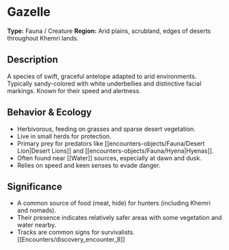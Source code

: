 # Gazelle

**Type:** Fauna / Creature
**Region:** Arid plains, scrubland, edges of deserts throughout Khemri lands.

## Description
A species of swift, graceful antelope adapted to arid environments. Typically sandy-colored with white underbellies and distinctive facial markings. Known for their speed and alertness.

## Behavior & Ecology
*   Herbivorous, feeding on grasses and sparse desert vegetation.
*   Live in small herds for protection.
*   Primary prey for predators like [[encounters-objects/Fauna/Desert Lion|Desert Lions]] and [[encounters-objects/Fauna/Hyena|Hyenas]].
*   Often found near [[Water]] sources, especially at dawn and dusk.
*   Relies on speed and keen senses to evade danger.

## Significance
*   A common source of food (meat, hide) for hunters (including Khemri and nomads).
*   Their presence indicates relatively safer areas with some vegetation and water nearby.
*   Tracks are common signs for survivalists. [[Encounters/discovery_encounter_8]] 